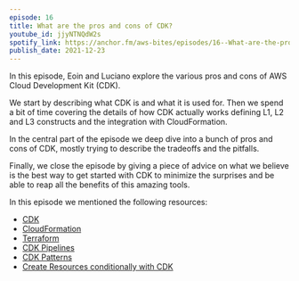 ```yaml
---
episode: 16
title: What are the pros and cons of CDK?
youtube_id: jjyNTNQdW2s
spotify_link: https://anchor.fm/aws-bites/episodes/16--What-are-the-pros-and-cons-of-CDK-e1btcpa
publish_date: 2021-12-23
---
```


In this episode, Eoin and Luciano explore the various pros and cons of AWS Cloud Development Kit (CDK).

We start by describing what CDK is and what it is used for. Then we spend a bit of time covering the details of how CDK actually works defining L1, L2 and L3 constructs and the integration with CloudFormation.

In the central part of the episode we deep dive into a bunch of pros and cons of CDK, mostly trying to describe the tradeoffs and the pitfalls.

Finally, we close the episode by giving a piece of advice on what we believe is the best way to get started with CDK to minimize the surprises and be able to reap all the benefits of this amazing tools.

In this episode we mentioned the following resources:

  - [CDK](https://aws.amazon.com/cdk/) 
  - [CloudFormation](https://aws.amazon.com/cloudformation/)
  - [Terraform](https://www.terraform.io/)
  - [CDK Pipelines](https://docs.aws.amazon.com/cdk/api/v1/docs/pipelines-readme.html)
  - [CDK Patterns](https://cdkpatterns.com/) 
  - [Create Resources conditionally with CDK](https://loige.co/create-resources-conditionally-with-cdk)